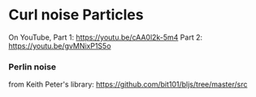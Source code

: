 # Curl noise Particles

On YouTube, Part 1: https://youtu.be/cAA0l2k-5m4
Part 2: https://youtu.be/gvMNixP1S5o

### Perlin noise 
from Keith Peter's library:
https://github.com/bit101/bljs/tree/master/src
